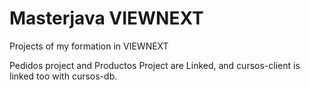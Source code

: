 # Masterjava VIEWNEXT
Projects of my formation in VIEWNEXT

Pedidos project and Productos Project are Linked, and cursos-client is linked too with cursos-db.